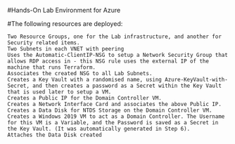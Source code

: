 #Hands-On Lab Environment for Azure

#The following resources are deployed:

    Two Resource Groups, one for the Lab infrastructure, and another for Security related items.
    Two Subnets in each VNET with peering
    Uses the Automatic-ClientIP-NSG to setup a Network Security Group that allows RDP access in - this NSG rule uses the external IP of the machine that runs Terraform.
    Associates the created NSG to all Lab Subnets.
    Creates a Key Vault with a randomised name, using Azure-KeyVault-with-Secret, and then creates a password as a Secret within the Key Vault that is used later to setup a VM.
    Creates a Public IP for the Domain Controller VM.
    Creates a Network Interface Card and associates the above Public IP.
    Creates a Data Disk for NTDS Storage on the Domain Controller VM.
    Creates a Windows 2019 VM to act as a Domain Controller. The Username for this VM is a Variable, and the Password is saved as a Secret in the Key Vault. (It was automatically generated in Step 6).
    Attaches the Data Disk created
